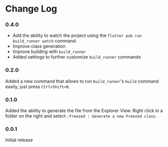 # Change Log

### 0.4.0

* Add the ability to watch the project using the `flutter pub run build_runner watch` command.
* Improve class generation
* Improve building with `build_runner`
* Added settings to further customize `build_runner` commands

### 0.2.0

Added a new command that allows to run `build_runner`'s `build` command easily, just press `Ctrl+Shift+B`.

### 0.1.0

Added the ability to generate the file from the Explorer View. Right click in a folder on the right and select : `Freezed : Generate a new Freezed class`.

### 0.0.1

Initial release